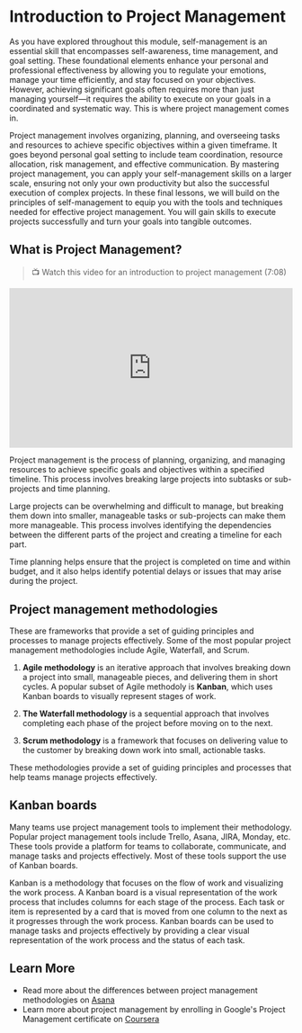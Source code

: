 # Introduction to Project Management

As you have explored throughout this module, self-management is an essential skill that encompasses self-awareness, time management, and goal setting. These foundational elements enhance your personal and professional effectiveness by allowing you to regulate your emotions, manage your time efficiently, and stay focused on your objectives. However, achieving significant goals often requires more than just managing yourself—it requires the ability to execute on your goals in a coordinated and systematic way. This is where project management comes in.

Project management involves organizing, planning, and overseeing tasks and resources to achieve specific objectives within a given timeframe. It goes beyond personal goal setting to include team coordination, resource allocation, risk management, and effective communication. By mastering project management, you can apply your self-management skills on a larger scale, ensuring not only your own productivity but also the successful execution of complex projects. In these final lessons, we will build on the principles of self-management to equip you with the tools and techniques needed for effective project management. You will gain skills to execute projects successfully and turn your goals into tangible outcomes.

## What is Project Management?

> 📺 Watch this video for an introduction to project management (7:08)

<div style="position: relative; padding-bottom: 56.25%; height: 0;">
  <iframe src="https://www.youtube.com/embed/ra_XzHuCIIU?si=QatubKtqZzZRAY06" title="YouTube video player" frameborder="0" allow="accelerometer; autoplay; clipboard-write; encrypted-media; gyroscope; picture-in-picture" allowfullscreen style="position: absolute; top: 0; left: 0; width: 100%; height: 100%;"></iframe>

</div>


Project management is the process of planning, organizing, and managing resources to achieve specific goals and objectives within a specified timeline. This process involves breaking large projects into subtasks or sub-projects and time planning. 

Large projects can be overwhelming and difficult to manage, but breaking them down into smaller, manageable tasks or sub-projects can make them more manageable. This process involves identifying the dependencies between the different parts of the project and creating a timeline for each part. 

Time planning helps ensure that the project is completed on time and within budget, and it also helps identify potential delays or issues that may arise during the project.

## Project management methodologies
These are frameworks that provide a set of guiding principles and processes to manage projects effectively. Some of the most popular project management methodologies include Agile, Waterfall, and Scrum.

1. **Agile methodology** is an iterative approach that involves breaking down a project into small, manageable pieces, and delivering them in short cycles. A popular subset of Agile methodoly is **Kanban**, which uses Kanban boards to visually represent stages of work. 

2. **The Waterfall methodology** is a sequential approach that involves completing each phase of the project before moving on to the next. 

3. **Scrum methodology** is a framework that focuses on delivering value to the customer by breaking down work into small, actionable tasks.

These methodologies provide a set of guiding principles and processes that help teams manage projects effectively.

## Kanban boards
Many teams use project management tools to implement their methodology. Popular project management tools include Trello, Asana, JIRA, Monday, etc. These tools provide a platform for teams to collaborate, communicate, and manage tasks and projects effectively. Most of these tools support the use of Kanban boards. 

Kanban is a methodology that focuses on the flow of work and visualizing the work process. A Kanban board is a visual representation of the work process that includes columns for each stage of the process. Each task or item is represented by a card that is moved from one column to the next as it progresses through the work process. Kanban boards can be used to manage tasks and projects effectively by providing a clear visual representation of the work process and the status of each task.

## Learn More
- Read more about the differences between project management methodologies on [Asana](https://asana.com/resources/waterfall-agile-kanban-scrum)
- Learn more about project management by enrolling in Google's Project Management certificate on [Coursera](https://www.coursera.org/professional-certificates/google-project-management?) 

